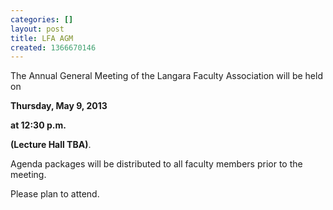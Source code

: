 ```yaml
---
categories: []
layout: post
title: LFA AGM
created: 1366670146
---
```

<p>The Annual General Meeting of the Langara Faculty Association will be held on</p>
<p><strong>Thursday, May 9, 2013 </strong></p>
<p><strong>at 12:30 p.m. </strong></p>
<p><strong>(Lecture Hall TBA)</strong>.&nbsp;</p>
<p>Agenda packages will be distributed to all faculty members prior to the meeting.</p>
<p>Please plan to attend.</p>

